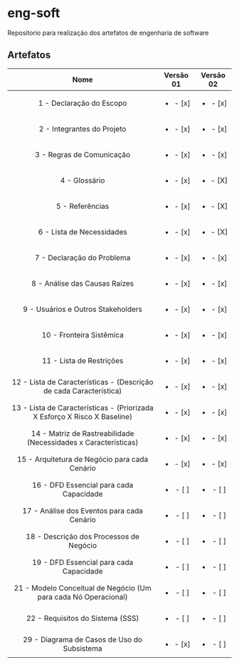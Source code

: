 # eng-soft
Repositorio para realização dos artefatos de engenharia de software

## Artefatos

|   Nome                                                                    |  Versão 01               | Versão 02                |
| :-----------------------------------------------------------------------: | :----------------------: | :----------------------: |
| 1 - Declaração do Escopo                                                  | <ul><li>- [x] </li></ul> | <ul><li>- [x] </li></ul> |
| 2 - Integrantes do Projeto                                                | <ul><li>- [x] </li></ul> | <ul><li>- [x] </li></ul> |
| 3 - Regras de Comunicação                                                 | <ul><li>- [x] </li></ul> | <ul><li>- [x] </li></ul> |
| 4 - Glossário                                                             | <ul><li>- [x] </li></ul> | <ul><li>- [X] </li></ul> |
| 5 - Referências                                                           | <ul><li>- [x] </li></ul> | <ul><li>- [X] </li></ul> |
| 6 - Lista de Necessidades                                                 | <ul><li>- [x] </li></ul> | <ul><li>- [X] </li></ul> |
| 7 - Declaração do Problema                                                | <ul><li>- [x] </li></ul> | <ul><li>- [x] </li></ul> |
| 8 - Análise das Causas Raízes                                             | <ul><li>- [x] </li></ul> | <ul><li>- [x] </li></ul> |
| 9 - Usuários e Outros Stakeholders                                        | <ul><li>- [x] </li></ul> | <ul><li>- [x] </li></ul> |
| 10 - Fronteira Sistêmica                                                  | <ul><li>- [x] </li></ul> | <ul><li>- [x] </li></ul> |
| 11 - Lista de Restrições                                                  | <ul><li>- [x] </li></ul> | <ul><li>- [x] </li></ul> |
| 12 - Lista de Características - (Descrição de cada Característica)        | <ul><li>- [x] </li></ul> | <ul><li>- [x] </li></ul> |
| 13 - Lista de Características - (Priorizada X Esforço X Risco X Baseline) | <ul><li>- [x] </li></ul> | <ul><li>- [x] </li></ul> |
| 14 - Matriz de Rastreabilidade (Necessidades x Características)           | <ul><li>- [x] </li></ul> | <ul><li>- [x] </li></ul> |
| 15 - Arquitetura de Negócio para cada Cenário                             | <ul><li>- [x] </li></ul> | <ul><li>- [x] </li></ul> |
| 16 - DFD Essencial para cada Capacidade                                   | <ul><li>- [ ] </li></ul> | <ul><li>- [ ] </li></ul> |
| 17 - Análise dos Eventos para cada Cenário                                | <ul><li>- [ ] </li></ul> | <ul><li>- [ ] </li></ul> |
| 18 - Descrição dos Processos de Negócio                                   | <ul><li>- [ ] </li></ul> | <ul><li>- [ ] </li></ul> |
| 19 - DFD Essencial para cada Capacidade                                   | <ul><li>- [ ] </li></ul> | <ul><li>- [ ] </li></ul> |
| 21 - Modelo Conceitual de Negócio (Um para cada Nó Operacional)           | <ul><li>- [ ] </li></ul> | <ul><li>- [ ] </li></ul> |
| 22 - Requisitos do Sistema (SSS)                                          | <ul><li>- [ ] </li></ul> | <ul><li>- [ ] </li></ul> |
| 29 - Diagrama de Casos de Uso do Subsistema                               | <ul><li>- [x] </li></ul> | <ul><li>- [ ] </li></ul> |
